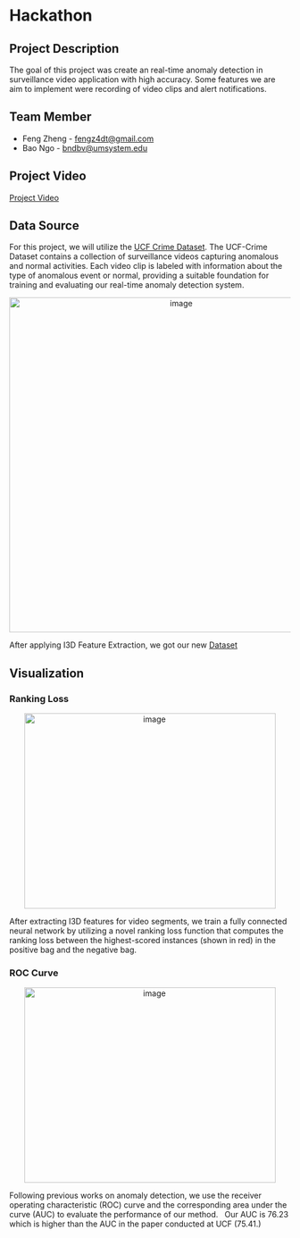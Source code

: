 # Hackathon

## Project Description
The goal of this project was create an real-time anomaly detection in surveillance video application with high accuracy. Some features we are aim to implement were recording of video clips and alert notifications.


## Team Member
- Feng Zheng - fengz4dt@gmail.com
- Bao Ngo - bndbv@umsystem.edu


## Project Video
[Project Video](https://youtu.be/dRhIbL1m7nc)


## Data Source
For this project, we will utilize the [UCF Crime Dataset](https://www.dropbox.com/sh/75v5ehq4cdg5g5g/AABvnJSwZI7zXb8_myBA0CLHa?dl=0).
The UCF-Crime Dataset contains a collection of surveillance videos capturing anomalous and normal activities. Each video clip is labeled with information about the type of anomalous event or normal, providing a suitable foundation for training and evaluating our real-time anomaly detection system.
<p align="center">
  <img width="600" alt="image" src="https://github.com/Bao-Thien-Ngo/Hackathon/assets/46905932/cff800ea-27ea-4b03-b706-6a63ed974f0c">
</p>

After applying I3D Feature Extraction, we got our new [Dataset](https://mega.nz/folder/Pw1hlAwa#D7dWaoMUqWBp0vtUa9tIGw)


## Visualization

### Ranking Loss
<p align="center">
  <img width="450" height="350" alt="image" src="https://github.com/Bao-Thien-Ngo/Hackathon/assets/46905932/fcee5090-208d-4b28-ac41-0449d46ba5d6">
</p>
After extracting I3D features for video segments, we train a fully connected neural network by utilizing a novel ranking loss function that computes the ranking loss between the highest-scored instances (shown in red) in the positive bag and the negative bag.

### ROC Curve
<p align="center">
  <img width="450" height="350" alt="image" src="https://github.com/Bao-Thien-Ngo/Hackathon/assets/46905932/e5ce0f91-fbef-4409-a876-786e75dc99c0">
</p>
Following previous works on anomaly detection, we use the receiver operating characteristic (ROC) curve and the corresponding area under the curve (AUC) to evaluate the performance of our method.  
Our AUC is 76.23 which is higher than the AUC in the paper conducted at UCF (75.41.)

